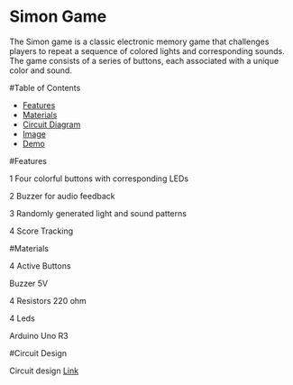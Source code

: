 # Simon Game

The Simon game is a classic electronic memory game that challenges players to repeat a sequence of colored lights and corresponding sounds. The game consists of a series of buttons, each associated with a unique color and sound.

#Table of Contents

- [Features](#features)
- [Materials](#materials)
- [Circuit Diagram](#circuit-diagram)
- [Image](#image)
- [Demo](#demo)

#Features

1 Four colorful buttons with corresponding LEDs 

2 Buzzer for audio feedback

3 Randomly generated light and sound patterns

4 Score Tracking

#Materials

4 Active Buttons

Buzzer 5V

4 Resistors 220 ohm

4 Leds

Arduino Uno R3

#Circuit Design

Circuit design [Link]([https://www.example.com](https://www.tinkercad.com/things/hIxgxUKG1iI-simon-game-basic?sharecode=MWbiHiFtxk3cC9_Nde7Ek6cXGuo25MIQkeIMmH2ET5Q)https://www.tinkercad.com/things/hIxgxUKG1iI-simon-game-basic?sharecode=MWbiHiFtxk3cC9_Nde7Ek6cXGuo25MIQkeIMmH2ET5Q)
